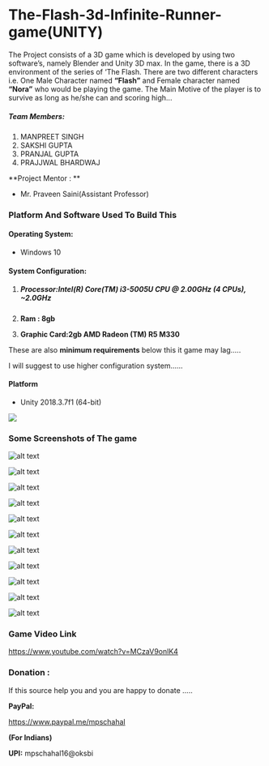 # The-Flash-3d-Infinite-Runner-game(UNITY)

The Project consists of a 3D game which is developed by using two software’s, namely Blender and Unity 3D max. In the game, there is a 3D environment of the series of ‘The Flash. There are two different characters i.e. One Male Character named **“Flash”** and Female character named **“Nora”** who would be playing the game. The Main Motive of the player is to survive as long as he/she can and scoring high...



##### **Team Members:**

1. MANPREET SINGH
2. SAKSHI GUPTA
3. PRANJAL GUPTA
4. PRAJJWAL BHARDWAJ

**Project Mentor : ** 

- Mr. Praveen Saini(Assistant Professor)



### **Platform And Software Used To Build This**



#### **Operating System**: 

- Windows 10

#### **System Configuration:**

1. ##### **Processor:Intel(R) Core(TM) i3-5005U CPU @ 2.00GHz (4 CPUs), ~2.0GHz**

2. **Ram : 8gb**

3. **Graphic Card:2gb AMD Radeon (TM) R5 M330**

These are also **minimum requirements** below this it game may lag.....

I will suggest to use higher configuration system......



#### Platform

- Unity 2018.3.7f1 (64-bit)



![](C:\Users\Manpreet\Desktop\unity.jpg)

### **Some Screenshots of The game**



![alt text](https://github.com/mpschahal16/The-Flash-3d-Infinite-Runner-game/blob/master/SampleImages/Screenshot%20(2).png)



![alt text](https://github.com/mpschahal16/The-Flash-3d-Infinite-Runner-game/blob/master/SampleImages/Screenshot%20(4).png)



![alt text](https://github.com/mpschahal16/The-Flash-3d-Infinite-Runner-game/blob/master/SampleImages/Screenshot%20(3).png)

![alt text](https://github.com/mpschahal16/The-Flash-3d-Infinite-Runner-game/blob/master/SampleImages/Screenshot%20(5).png)





![alt text](https://github.com/mpschahal16/The-Flash-3d-Infinite-Runner-game/blob/master/SampleImages/Screenshot%20(6).png)



![alt text](https://github.com/mpschahal16/The-Flash-3d-Infinite-Runner-game/blob/master/SampleImages/Screenshot%20(7).png)



![alt text](https://github.com/mpschahal16/The-Flash-3d-Infinite-Runner-game/blob/master/SampleImages/Screenshot%20(8).png)



![alt text](https://github.com/mpschahal16/The-Flash-3d-Infinite-Runner-game/blob/master/SampleImages/Screenshot%20(9).png)



![alt text](https://github.com/mpschahal16/The-Flash-3d-Infinite-Runner-game/blob/master/SampleImages/Screenshot%20(10).png)



![alt text](https://github.com/mpschahal16/The-Flash-3d-Infinite-Runner-game/blob/master/SampleImages/Screenshot%20(11).png)

![alt text](https://github.com/mpschahal16/The-Flash-3d-Infinite-Runner-game/blob/master/SampleImages/Screenshot%20(12).png)



### **Game Video Link**

https://www.youtube.com/watch?v=MCzaV9onlK4



### **Donation :**

If this source help you and you are happy to donate .....

**PayPal:**

https://www.paypal.me/mpschahal

**(For Indians)**

**UPI:** mpschahal16@oksbi
